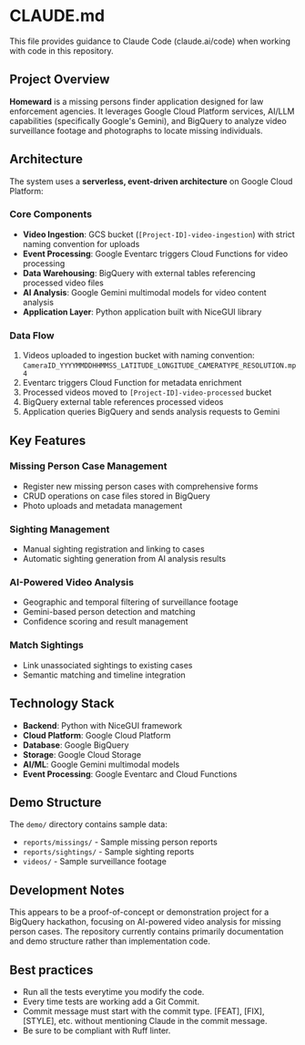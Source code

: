 # CLAUDE.md

This file provides guidance to Claude Code (claude.ai/code) when working with code in this repository.

## Project Overview

**Homeward** is a missing persons finder application designed for law enforcement agencies. It leverages Google Cloud Platform services, AI/LLM capabilities (specifically Google's Gemini), and BigQuery to analyze video surveillance footage and photographs to locate missing individuals.

## Architecture

The system uses a **serverless, event-driven architecture** on Google Cloud Platform:

### Core Components
- **Video Ingestion**: GCS bucket (`[Project-ID]-video-ingestion`) with strict naming convention for uploads
- **Event Processing**: Google Eventarc triggers Cloud Functions for video processing
- **Data Warehousing**: BigQuery with external tables referencing processed video files
- **AI Analysis**: Google Gemini multimodal models for video content analysis
- **Application Layer**: Python application built with NiceGUI library

### Data Flow
1. Videos uploaded to ingestion bucket with naming convention: `CameraID_YYYYMMDDHHMMSS_LATITUDE_LONGITUDE_CAMERATYPE_RESOLUTION.mp4`
2. Eventarc triggers Cloud Function for metadata enrichment
3. Processed videos moved to `[Project-ID]-video-processed` bucket
4. BigQuery external table references processed videos
5. Application queries BigQuery and sends analysis requests to Gemini

## Key Features

### Missing Person Case Management
- Register new missing person cases with comprehensive forms
- CRUD operations on case files stored in BigQuery
- Photo uploads and metadata management

### Sighting Management
- Manual sighting registration and linking to cases
- Automatic sighting generation from AI analysis results

### AI-Powered Video Analysis
- Geographic and temporal filtering of surveillance footage
- Gemini-based person detection and matching
- Confidence scoring and result management

### Match Sightings
- Link unassociated sightings to existing cases
- Semantic matching and timeline integration

## Technology Stack

- **Backend**: Python with NiceGUI framework
- **Cloud Platform**: Google Cloud Platform
- **Database**: Google BigQuery
- **Storage**: Google Cloud Storage
- **AI/ML**: Google Gemini multimodal models
- **Event Processing**: Google Eventarc and Cloud Functions

## Demo Structure

The `demo/` directory contains sample data:
- `reports/missings/` - Sample missing person reports
- `reports/sightings/` - Sample sighting reports  
- `videos/` - Sample surveillance footage

## Development Notes

This appears to be a proof-of-concept or demonstration project for a BigQuery hackathon, focusing on AI-powered video analysis for missing person cases. The repository currently contains primarily documentation and demo structure rather than implementation code.

## Best practices
- Run all the tests everytime you modify the code.
- Every time tests are working add a Git Commit.
- Commit message must start with the commit type. [FEAT], [FIX], [STYLE], etc. without mentioning Claude in the commit message.
- Be sure to be compliant with Ruff linter.